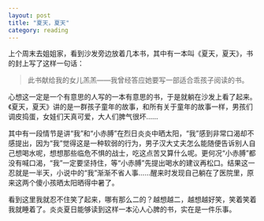 ```yaml
---
layout: post
title: "夏天，夏天"
category: reading
---
```



上个周末去姐姐家，看到沙发旁边放着几本书，其中有一本叫《夏天，夏天》，书的封上写了这样一句话：


> 此书献给我的女儿羔羔——我曾经答应她要写一部适合乖孩子阅读的书。


心想这一定是一个有意思的人写的一本有意思的书，于是就躺在沙发上看了起来。《夏天，夏天》讲的是一群孩子童年的故事，和所有关于童年的故事一样，男孩们调皮捣蛋，女娃们天真可爱，大人们脾气很坏……


其中有一段情节是讲“我”和“小赤膊”在烈日炎炎中晒太阳，“我”感到非常口渴却不感提出，因为“我”觉得这是一种软弱的行为，男子汉大丈夫怎么能随便告诉别人自己想喝水呢，想想那些临危不惧的战士，吃这点苦又算什么呢。更何况“小赤膊”都没有喊口渴，“我”一定要坚持住，等“小赤膊”先提出喝水的建议再松口。结果这一忍就是一半天，小说中的“我”渐渐不省人事……醒来时发现自己躺在了医院里，原来这两个傻小孩晒太阳晒得中暑了。


看到这里我就忍不住笑了起来，哪有那么二的？越想越二，越想越好笑，笑着笑着我就睡着了。炎炎夏日能够读到这样一本沁人心脾的书，实在是一件乐事。
